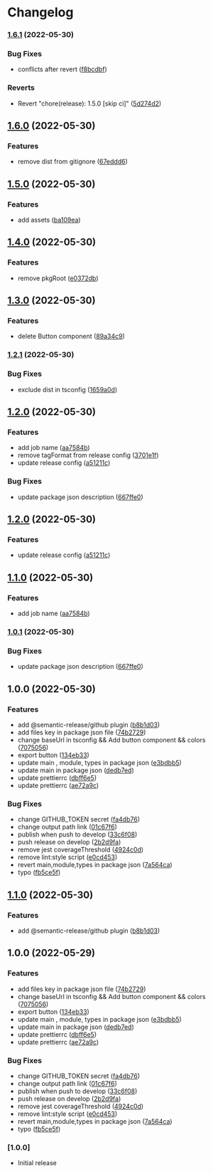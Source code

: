 # Changelog

### [1.6.1](https://github.com/AbdallahBedir/design-system/compare/v1.6.0...v1.6.1) (2022-05-30)


### Bug Fixes

* conflicts after revert ([f8bcdbf](https://github.com/AbdallahBedir/design-system/commit/f8bcdbf76d2de077da98a823c64b067853c58108))


### Reverts

* Revert "chore(release): 1.5.0 [skip ci]" ([5d274d2](https://github.com/AbdallahBedir/design-system/commit/5d274d228be40c271b1325d62a17139ec15dd870))

## [1.6.0](https://github.com/AbdallahBedir/design-system/compare/v1.5.0...v1.6.0) (2022-05-30)

### Features

- remove dist from gitignore ([67eddd6](https://github.com/AbdallahBedir/design-system/commit/67eddd6d18c8769479f69e7e5551af406f37bef0))

## [1.5.0](https://github.com/AbdallahBedir/design-system/compare/v1.4.0...v1.5.0) (2022-05-30)

### Features

- add assets ([ba109ea](https://github.com/AbdallahBedir/design-system/commit/ba109ea59fb78a50abccd63e08c531670c1b16f1))

## [1.4.0](https://github.com/AbdallahBedir/design-system/compare/v1.3.0...v1.4.0) (2022-05-30)

### Features

- remove pkgRoot ([e0372db](https://github.com/AbdallahBedir/design-system/commit/e0372dbd69cbe514fb708e85d3beda78534771df))

## [1.3.0](https://github.com/AbdallahBedir/design-system/compare/v1.2.1...v1.3.0) (2022-05-30)

### Features

- delete Button component ([89a34c9](https://github.com/AbdallahBedir/design-system/commit/89a34c90fa5447e7075bc27bc3d2a249cef6aed5))

### [1.2.1](https://github.com/AbdallahBedir/design-system/compare/v1.2.0...v1.2.1) (2022-05-30)

### Bug Fixes

- exclude dist in tsconfig ([1659a0d](https://github.com/AbdallahBedir/design-system/commit/1659a0d1fed489bb5cb45276989df4328b5330d3))

## [1.2.0](https://github.com/AbdallahBedir/design-system/compare/v1.1.0...v1.2.0) (2022-05-30)

### Features

- add job name ([aa7584b](https://github.com/AbdallahBedir/design-system/commit/aa7584b7c62592c682e6fa275d83dbc99fdae5fa))
- remove tagFormat from release config ([3701e1f](https://github.com/AbdallahBedir/design-system/commit/3701e1fc8c7208fe3310c6e6b7fe29ca77ac5471))
- update release config ([a51211c](https://github.com/AbdallahBedir/design-system/commit/a51211cd112ae0c67013c868dbf239b79c2a3dd6))

### Bug Fixes

- update package json description ([667ffe0](https://github.com/AbdallahBedir/design-system/commit/667ffe036cf677e2e80a1ec1c127b0102a3ae09f))

## [1.2.0](https://github.com/AbdallahBedir/design-system/compare/v1.1.0🚀...v1.2.0🚀) (2022-05-30)

### Features

- update release config ([a51211c](https://github.com/AbdallahBedir/design-system/commit/a51211cd112ae0c67013c868dbf239b79c2a3dd6))

## [1.1.0](https://github.com/AbdallahBedir/design-system/compare/v1.0.1🚀...v1.1.0🚀) (2022-05-30)

### Features

- add job name ([aa7584b](https://github.com/AbdallahBedir/design-system/commit/aa7584b7c62592c682e6fa275d83dbc99fdae5fa))

### [1.0.1](https://github.com/AbdallahBedir/design-system/compare/v1.0.0🚀...v1.0.1🚀) (2022-05-30)

### Bug Fixes

- update package json description ([667ffe0](https://github.com/AbdallahBedir/design-system/commit/667ffe036cf677e2e80a1ec1c127b0102a3ae09f))

## 1.0.0 (2022-05-30)

### Features

- add @semantic-release/github plugin ([b8b1d03](https://github.com/AbdallahBedir/design-system/commit/b8b1d031b6fc798eb72bc86b6f272f7103df3066))
- add files key in package json file ([74b2729](https://github.com/AbdallahBedir/design-system/commit/74b2729d23c1f416c37494102aa453a2c635a8e6))
- change baseUrl in tsconfig && Add button component && colors ([7075056](https://github.com/AbdallahBedir/design-system/commit/70750567a40c0f813ae39c91207ceaba366fa1b2))
- export button ([134eb33](https://github.com/AbdallahBedir/design-system/commit/134eb33b5691469e536bf7ebbe3aa09d35856383))
- update main , module, types in package json ([e3bdbb5](https://github.com/AbdallahBedir/design-system/commit/e3bdbb5fdebdf5edf0843c5cc00872e1dbc34dbd))
- update main in package json ([dedb7ed](https://github.com/AbdallahBedir/design-system/commit/dedb7ed4fdc4854ab284a429ab39a09ceab9e81a))
- update prettierrc ([dbff6e5](https://github.com/AbdallahBedir/design-system/commit/dbff6e53d0e6b95e1ac24a7e164e06be77865b7e))
- update prettierrc ([ae72a9c](https://github.com/AbdallahBedir/design-system/commit/ae72a9c63cae280abd5c0642675765e5b10385e0))

### Bug Fixes

- change GITHUB_TOKEN secret ([fa4db76](https://github.com/AbdallahBedir/design-system/commit/fa4db765a1bed81ef367bfa4526f80f6a356fa4e))
- change output path link ([01c67f6](https://github.com/AbdallahBedir/design-system/commit/01c67f68cc7d84f2fb57ba2a9d3516dd41e0473f))
- publish when push to develop ([33c6f08](https://github.com/AbdallahBedir/design-system/commit/33c6f0891ec743924ad168d91f765fbbc7cc4961))
- push release on develop ([2b2d9fa](https://github.com/AbdallahBedir/design-system/commit/2b2d9fa20102236252b88a7e6b390e7042772a70))
- remove jest coverageThreshold ([4924c0d](https://github.com/AbdallahBedir/design-system/commit/4924c0d7f6f112d3fc4399fe941a8f57857d8c5c))
- remove lint:style script ([e0cd453](https://github.com/AbdallahBedir/design-system/commit/e0cd453373422993d86e0c8783a94cf44d57239e))
- revert main,module,types in package json ([7a564ca](https://github.com/AbdallahBedir/design-system/commit/7a564ca3107c925867b39a6f40a40b91f80a0e2d))
- typo ([fb5ce5f](https://github.com/AbdallahBedir/design-system/commit/fb5ce5fd08133c94afaf8f8543d932e9d1e4aa65))

## [1.1.0](https://github.com/AbdallahBedir/design-system/compare/v1.0.0...v1.1.0) (2022-05-30)

### Features

- add @semantic-release/github plugin ([b8b1d03](https://github.com/AbdallahBedir/design-system/commit/b8b1d031b6fc798eb72bc86b6f272f7103df3066))

## 1.0.0 (2022-05-29)

### Features

- add files key in package json file ([74b2729](https://github.com/AbdallahBedir/design-system/commit/74b2729d23c1f416c37494102aa453a2c635a8e6))
- change baseUrl in tsconfig && Add button component && colors ([7075056](https://github.com/AbdallahBedir/design-system/commit/70750567a40c0f813ae39c91207ceaba366fa1b2))
- export button ([134eb33](https://github.com/AbdallahBedir/design-system/commit/134eb33b5691469e536bf7ebbe3aa09d35856383))
- update main , module, types in package json ([e3bdbb5](https://github.com/AbdallahBedir/design-system/commit/e3bdbb5fdebdf5edf0843c5cc00872e1dbc34dbd))
- update main in package json ([dedb7ed](https://github.com/AbdallahBedir/design-system/commit/dedb7ed4fdc4854ab284a429ab39a09ceab9e81a))
- update prettierrc ([dbff6e5](https://github.com/AbdallahBedir/design-system/commit/dbff6e53d0e6b95e1ac24a7e164e06be77865b7e))
- update prettierrc ([ae72a9c](https://github.com/AbdallahBedir/design-system/commit/ae72a9c63cae280abd5c0642675765e5b10385e0))

### Bug Fixes

- change GITHUB_TOKEN secret ([fa4db76](https://github.com/AbdallahBedir/design-system/commit/fa4db765a1bed81ef367bfa4526f80f6a356fa4e))
- change output path link ([01c67f6](https://github.com/AbdallahBedir/design-system/commit/01c67f68cc7d84f2fb57ba2a9d3516dd41e0473f))
- publish when push to develop ([33c6f08](https://github.com/AbdallahBedir/design-system/commit/33c6f0891ec743924ad168d91f765fbbc7cc4961))
- push release on develop ([2b2d9fa](https://github.com/AbdallahBedir/design-system/commit/2b2d9fa20102236252b88a7e6b390e7042772a70))
- remove jest coverageThreshold ([4924c0d](https://github.com/AbdallahBedir/design-system/commit/4924c0d7f6f112d3fc4399fe941a8f57857d8c5c))
- remove lint:style script ([e0cd453](https://github.com/AbdallahBedir/design-system/commit/e0cd453373422993d86e0c8783a94cf44d57239e))
- revert main,module,types in package json ([7a564ca](https://github.com/AbdallahBedir/design-system/commit/7a564ca3107c925867b39a6f40a40b91f80a0e2d))
- typo ([fb5ce5f](https://github.com/AbdallahBedir/design-system/commit/fb5ce5fd08133c94afaf8f8543d932e9d1e4aa65))

### [1.0.0]

- Initial release
